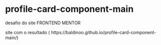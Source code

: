 # profile-card-component-main
desafio do site FRONTEND MENTOR
<p> site com o resultado ( https://baldinoo.github.io/profile-card-component-main/)</p>
